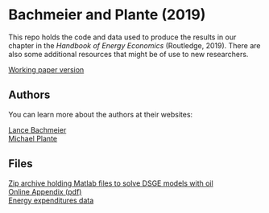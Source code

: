 # Bachmeier and Plante (2019)

This repo holds the code and data used to produce the results in our
chapter in the *Handbook of Energy Economics* (Routledge, 2019). There
are also some additional resources that might be of use to new
researchers.

[Working paper version](https://lancebachmeier.com/handbook_bachmeier_plante.pdf)

## Authors

You can learn more about the authors at their websites:

[Lance Bachmeier](https://lancebachmeier.com)  
[Michael Plante](https://sites.google.com/site/michaelplanteecon/)

## Files

[Zip archive holding Matlab files to solve DSGE models with oil](https://github.com/bachmeil/handbook/blob/master/DSGE_Codes.zip)  
[Online Appendix (pdf)](https://github.com/bachmeil/handbook/blob/master/handbook-appendix.pdf)  
[Energy expenditures data](https://github.com/bachmeil/handbook/blob/master/USEnergyExpenditures_Appendix.xlsx)
